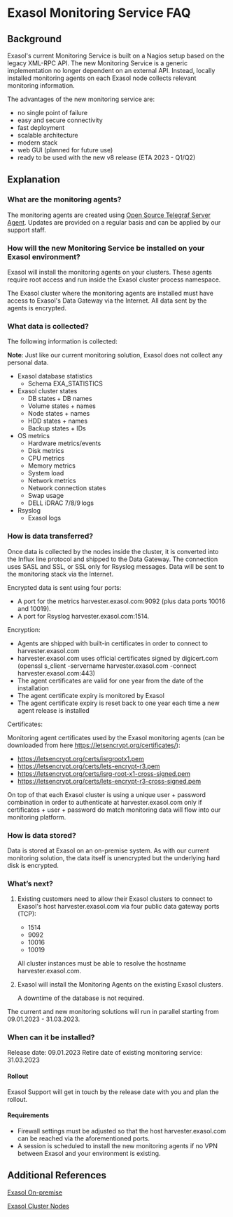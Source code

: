 # Exasol Monitoring Service FAQ

## Background

Exasol's current Monitoring Service is built on a Nagios setup based on the legacy XML-RPC API. The new Monitoring Service is a generic implementation no longer dependent on an external API. Instead, locally installed monitoring agents on each Exasol node collects relevant monitoring information.

The advantages of the new monitoring service are:

- no single point of failure
- easy and secure connectivity
- fast deployment
- scalable architecture
- modern stack
- web GUI (planned for future use)
- ready to be used with the new v8 release (ETA 2023 - Q1/Q2) 

## Explanation

### What are the monitoring agents?

The monitoring agents are created using [Open Source Telegraf Server Agent](https://github.com/influxdata/telegraf). Updates are provided on a regular basis and can be applied by our support staff.

### How will the new Monitoring Service be installed on your Exasol environment?

Exasol will install the monitoring agents on your clusters. These agents require root access and run inside the Exasol cluster process namespace.

The Exasol cluster where the monitoring agents are installed must have access to Exasol's Data Gateway via the Internet. All data sent by the agents is encrypted.

### What data is collected?

The following information is collected:

**Note**: Just like our current monitoring solution, Exasol does not collect any personal data.

- Exasol database statistics  
  - Schema EXA\_STATISTICS
- Exasol cluster states  
  - DB states + DB names
  - Volume states + names  
  - Node states + names
  - HDD states + names
  - Backup states + IDs
- OS metrics  
  - Hardware metrics/events  
  - Disk metrics  
  - CPU metrics  
  - Memory metrics  
  - System load  
  - Network metrics  
  - Network connection states  
  - Swap usage  
  - DELL iDRAC 7/8/9 logs
- Rsyslog  
  - Exasol logs  

### How is data transferred?

Once data is collected by the nodes inside the cluster, it is converted into the Influx line protocol and shipped to the Data Gateway. The connection uses SASL and SSL, or SSL only for Rsyslog messages. Data will be sent to the monitoring stack via the Internet.

Encrypted data is sent using four ports:

- A port for the metrics harvester.exasol.com:9092 (plus data ports 10016 and 10019).
- A port for Rsyslog harvester.exasol.com:1514.

Encryption:

- Agents are shipped with built-in certificates in order to connect to harvester.exasol.com
- harvester.exasol.com uses official certificates signed by digicert.com (openssl s_client -servername harvester.exasol.com -connect harvester.exasol.com:443)
- The agent certificates are valid for one year from the date of the installation
- The agent certificate expiry is monitored by Exasol
- The agent certificate expiry is reset back to one year each time a new agent release is installed

Certificates:

Monitoring agent certificates used by the Exasol monitoring agents (can be downloaded from here https://letsencrypt.org/certificates/):

* https://letsencrypt.org/certs/isrgrootx1.pem
* https://letsencrypt.org/certs/lets-encrypt-r3.pem
* https://letsencrypt.org/certs/isrg-root-x1-cross-signed.pem
* https://letsencrypt.org/certs/lets-encrypt-r3-cross-signed.pem

On top of that each Exasol cluster is using a unique user + password combination in order to authenticate at harvester.exasol.com only if certificates + user + password do match monitoring data will flow into our monitoring platform.

### How is data stored?

Data is stored at Exasol on an on-premise system. As with our current monitoring solution, the data itself is unencrypted but the underlying hard disk is encrypted.

### What’s next?

1. Existing customers need to allow their Exasol clusters to connect to Exasol's host harvester.exasol.com via four public data gateway ports (TCP):
   - 1514
   - 9092
   - 10016
   - 10019
   
   All cluster instances must be able to resolve the hostname harvester.exasol.com.
2. Exasol will install the Monitoring Agents on the existing Exasol clusters.

    A downtime of the database is not required.

The current and new monitoring solutions will run in parallel starting from 09.01.2023 - 31.03.2023.

### When can it be installed?

Release date: 09.01.2023
Retire date of existing monitoring service: 31.03.2023

#### Rollout

Exasol Support will get in touch by the release date with you and plan the rollout.

#### Requirements

- Firewall settings must be adjusted so that the host harvester.exasol.com can be reached via the aforementioned ports.
- A session is scheduled to install the new monitoring agents if no VPN between Exasol and your environment is existing.

## Additional References

[Exasol On-premise](https://docs.exasol.com/db/latest/get_started/on-premise/exasol_on-premises.htm)

[Exasol Cluster Nodes](https://docs.exasol.com/db/latest/administration/on-premise/architecture/cluster_nodes.htm)
